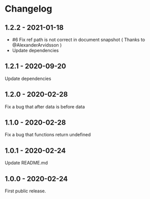 # Changelog

## 1.2.2 - 2021-01-18

- #6 Fix ref path is not correct in document snapshot ( Thanks to @AlexanderArvidsson )
- Update dependencies

## 1.2.1 - 2020-09-20

Update dependencies

## 1.2.0 - 2020-02-28

Fix a bug that after data is before data

## 1.1.0 - 2020-02-28

Fix a bug that functions return undefined

## 1.0.1 - 2020-02-24

Update README.md

## 1.0.0 - 2020-02-24

First public release.
